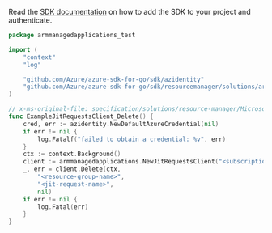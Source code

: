 Read the [SDK documentation](https://github.com/Azure/azure-sdk-for-go/blob/sdk%2Fresourcemanager%2Fsolutions%2Farmmanagedapplications%2Fv0.1.0/sdk/resourcemanager/solutions/armmanagedapplications/README.md) on how to add the SDK to your project and authenticate.

```go
package armmanagedapplications_test

import (
	"context"
	"log"

	"github.com/Azure/azure-sdk-for-go/sdk/azidentity"
	"github.com/Azure/azure-sdk-for-go/sdk/resourcemanager/solutions/armmanagedapplications"
)

// x-ms-original-file: specification/solutions/resource-manager/Microsoft.Solutions/stable/2021-07-01/examples/deleteJitRequest.json
func ExampleJitRequestsClient_Delete() {
	cred, err := azidentity.NewDefaultAzureCredential(nil)
	if err != nil {
		log.Fatalf("failed to obtain a credential: %v", err)
	}
	ctx := context.Background()
	client := armmanagedapplications.NewJitRequestsClient("<subscription-id>", cred, nil)
	_, err = client.Delete(ctx,
		"<resource-group-name>",
		"<jit-request-name>",
		nil)
	if err != nil {
		log.Fatal(err)
	}
}
```
